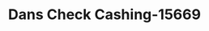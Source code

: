 ---
f_zip-code: 94043
f_state-code: CA
title: Dans Check Cashing-15669
f_phone: 650-967-0663
f_city-only: Mountain View
f_address: 400 Moffett Blvd Ste F Mountain View
f_location-unique-id: '15669'
slug: dans-check-cashing-15669
updated-on: '2024-05-30T13:46:58.046Z'
created-on: '2024-05-30T13:36:59.803Z'
published-on: '2024-05-30T13:54:32.469Z'
f_city-state: cms/city/mountain-view-ca.md
f_company: cms/company/dans-check-cashing.md
f_state: cms/state/california.md
layout: '[payday-loan].html'
tags: payday-loan
---